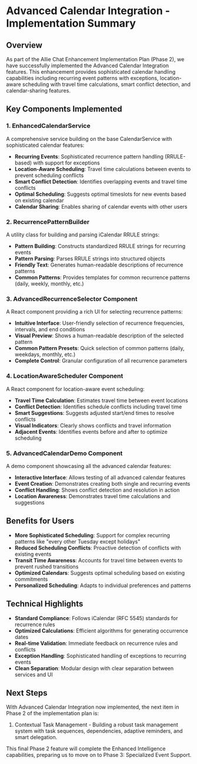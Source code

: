 # Advanced Calendar Integration - Implementation Summary

## Overview

As part of the Allie Chat Enhancement Implementation Plan (Phase 2), we have successfully implemented the Advanced Calendar Integration features. This enhancement provides sophisticated calendar handling capabilities including recurring event patterns with exceptions, location-aware scheduling with travel time calculations, smart conflict detection, and calendar-sharing features.

## Key Components Implemented

### 1. EnhancedCalendarService

A comprehensive service building on the base CalendarService with sophisticated calendar features:

- **Recurring Events**: Sophisticated recurrence pattern handling (RRULE-based) with support for exceptions
- **Location-Aware Scheduling**: Travel time calculations between events to prevent scheduling conflicts
- **Smart Conflict Detection**: Identifies overlapping events and travel time conflicts
- **Optimal Scheduling**: Suggests optimal timeslots for new events based on existing calendar
- **Calendar Sharing**: Enables sharing of calendar events with other users

### 2. RecurrencePatternBuilder

A utility class for building and parsing iCalendar RRULE strings:

- **Pattern Building**: Constructs standardized RRULE strings for recurring events
- **Pattern Parsing**: Parses RRULE strings into structured objects
- **Friendly Text**: Generates human-readable descriptions of recurrence patterns
- **Common Patterns**: Provides templates for common recurrence patterns (daily, weekly, monthly, etc.)

### 3. AdvancedRecurrenceSelector Component

A React component providing a rich UI for selecting recurrence patterns:

- **Intuitive Interface**: User-friendly selection of recurrence frequencies, intervals, and end conditions
- **Visual Preview**: Shows a human-readable description of the selected pattern
- **Common Pattern Presets**: Quick selection of common patterns (daily, weekdays, monthly, etc.)
- **Complete Control**: Granular configuration of all recurrence parameters

### 4. LocationAwareScheduler Component

A React component for location-aware event scheduling:

- **Travel Time Calculation**: Estimates travel time between event locations
- **Conflict Detection**: Identifies schedule conflicts including travel time
- **Smart Suggestions**: Suggests adjusted start/end times to resolve conflicts
- **Visual Indicators**: Clearly shows conflicts and travel information
- **Adjacent Events**: Identifies events before and after to optimize scheduling

### 5. AdvancedCalendarDemo Component

A demo component showcasing all the advanced calendar features:

- **Interactive Interface**: Allows testing of all advanced calendar features
- **Event Creation**: Demonstrates creating both single and recurring events
- **Conflict Handling**: Shows conflict detection and resolution in action
- **Location Awareness**: Demonstrates travel time calculations and suggestions

## Benefits for Users

- **More Sophisticated Scheduling**: Support for complex recurring patterns like "every other Tuesday except holidays"
- **Reduced Scheduling Conflicts**: Proactive detection of conflicts with existing events
- **Transit Time Awareness**: Accounts for travel time between events to prevent rushed transitions
- **Optimized Calendars**: Suggests optimal scheduling based on existing commitments
- **Personalized Scheduling**: Adapts to individual preferences and patterns

## Technical Highlights

- **Standard Compliance**: Follows iCalendar (RFC 5545) standards for recurrence rules
- **Optimized Calculations**: Efficient algorithms for generating occurrence dates
- **Real-time Validation**: Immediate feedback on recurrence rules and conflicts
- **Exception Handling**: Sophisticated handling of exceptions to recurring events
- **Clean Separation**: Modular design with clear separation between services and UI

## Next Steps

With Advanced Calendar Integration now implemented, the next item in Phase 2 of the implementation plan is:

1. Contextual Task Management - Building a robust task management system with task sequences, dependencies, adaptive reminders, and smart delegation.

This final Phase 2 feature will complete the Enhanced Intelligence capabilities, preparing us to move on to Phase 3: Specialized Event Support.
